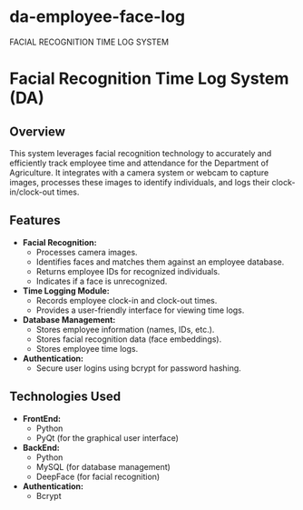 # da-employee-face-log
FACIAL RECOGNITION TIME LOG SYSTEM 
# Facial Recognition Time Log System (DA)

## Overview

This system leverages facial recognition technology to accurately and efficiently track employee time and attendance for the Department of Agriculture. It integrates with a camera system or webcam to capture images, processes these images to identify individuals, and logs their clock-in/clock-out times.

## Features

* **Facial Recognition:**
    * Processes camera images.
    * Identifies faces and matches them against an employee database.
    * Returns employee IDs for recognized individuals.
    * Indicates if a face is unrecognized.
* **Time Logging Module:**
    * Records employee clock-in and clock-out times.
    * Provides a user-friendly interface for viewing time logs.
* **Database Management:**
    * Stores employee information (names, IDs, etc.).
    * Stores facial recognition data (face embeddings).
    * Stores employee time logs.
* **Authentication:**
    * Secure user logins using bcrypt for password hashing.

## Technologies Used

* **FrontEnd:**
    * Python
    * PyQt (for the graphical user interface)
* **BackEnd:**
    * Python
    * MySQL (for database management)
    * DeepFace (for facial recognition)
* **Authentication:**
    * Bcrypt

